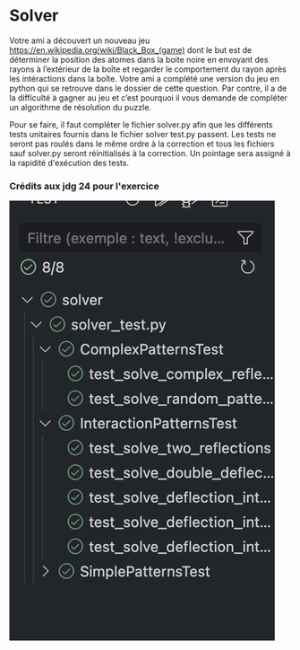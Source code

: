 # Solver
Votre ami a découvert un nouveau jeu https://en.wikipedia.org/wiki/Black_Box_(game) dont le but est de déterminer la position des atomes dans la boite noire en envoyant des rayons à l’extérieur de la boîte et regarder le comportement du rayon après les intéractions dans la boîte. Votre ami a complété une version du jeu en python qui se retrouve dans le dossier de cette question. Par contre, il a de la difficulté à gagner au jeu et c’est pourquoi il vous demande de compléter un algorithme de résolution du puzzle.

Pour se faire, il faut compléter le fichier solver.py afin que les différents tests unitaires fournis dans le fichier solver test.py passent. Les tests ne seront pas roulés dans le même ordre à la correction et tous les fichiers sauf solver.py seront réinitialisés à la correction. Un pointage sera assigné à la rapidité d'exécution des tests. 

### Crédits aux jdg 24 pour l'exercice
![Alt text](./preuve.png)
